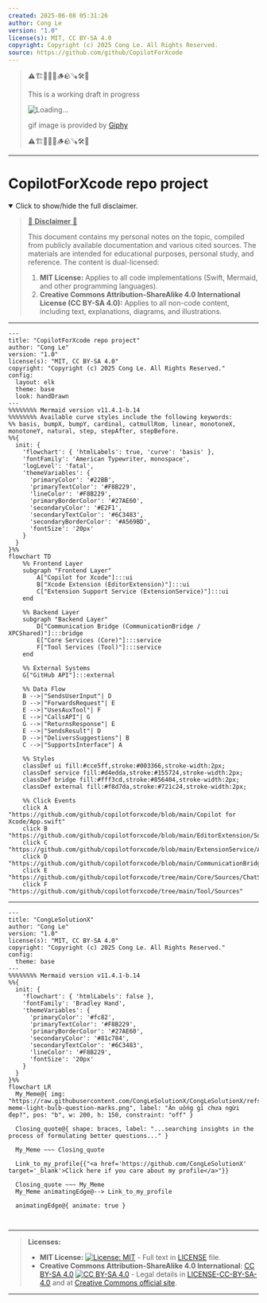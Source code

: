 ```yaml
---
created: 2025-06-08 05:31:26
author: Cong Le
version: "1.0"
license(s): MIT, CC BY-SA 4.0
copyright: Copyright (c) 2025 Cong Le. All Rights Reserved.
source: https://github.com/github/CopilotForXcode
---
```



> ⚠️🏗️🚧🦺🧱🪵🪨🪚🛠️👷
> 
> This is a working draft in progress
> 
> ![Loading...](https://media4.giphy.com/media/v1.Y2lkPTc5MGI3NjExd3VwcHgzZWxnbTc3eWUwd2NpdnEwem9wdWVxemZ1eDE1aHpmZmlhdSZlcD12MV9pbnRlcm5hbF9naWZfYnlfaWQmY3Q9Zw/N35rW3vRNeaDC/giphy.gif)
>
> gif image is provided by [Giphy](https://giphy.com)
> 
> ⚠️🏗️🚧🦺🧱🪵🪨🪚🛠️👷


----


# CopilotForXcode repo project
<details open>
<summary>Click to show/hide the full disclaimer.</summary>
   
> <ins>📢 **Disclaimer** 🚨</ins>
>
> This document contains my personal notes on the topic,
> compiled from publicly available documentation and various cited sources.
> The materials are intended for educational purposes, personal study, and reference.
> The content is dual-licensed:
> 1. **MIT License:** Applies to all code implementations (Swift, Mermaid, and other programming languages).
> 2. **Creative Commons Attribution-ShareAlike 4.0 International License (CC BY-SA 4.0):** Applies to all non-code content, including text, explanations, diagrams, and illustrations.

</details>

---


```mermaid
---
title: "CopilotForXcode repo project"
author: "Cong Le"
version: "1.0"
license(s): "MIT, CC BY-SA 4.0"
copyright: "Copyright (c) 2025 Cong Le. All Rights Reserved."
config:
  layout: elk
  theme: base
  look: handDrawn
---
%%%%%%%% Mermaid version v11.4.1-b.14
%%%%%%%% Available curve styles include the following keywords:
%% basis, bumpX, bumpY, cardinal, catmullRom, linear, monotoneX, monotoneY, natural, step, stepAfter, stepBefore.
%%{
  init: {
    'flowchart': { 'htmlLabels': true, 'curve': 'basis' },
    'fontFamily': 'American Typewriter, monospace',
    'logLevel': 'fatal',
    'themeVariables': {
      'primaryColor': '#22BB',
      'primaryTextColor': '#F8B229',
      'lineColor': '#F8B229',
      'primaryBorderColor': '#27AE60',
      'secondaryColor': '#E2F1',
      'secondaryTextColor': '#6C3483',
      'secondaryBorderColor': '#A569BD',
      'fontSize': '20px'
    }
  }
}%%
flowchart TD
    %% Frontend Layer
    subgraph "Frontend Layer"
        A["Copilot for Xcode"]:::ui
        B["Xcode Extension (EditorExtension)"]:::ui
        C["Extension Support Service (ExtensionService)"]:::ui
    end

    %% Backend Layer
    subgraph "Backend Layer"
        D["Communication Bridge (CommunicationBridge / XPCShared)"]:::bridge
        E["Core Services (Core)"]:::service
        F["Tool Services (Tool)"]:::service
    end

    %% External Systems
    G["GitHub API"]:::external

    %% Data Flow
    B -->|"SendsUserInput"| D
    D -->|"ForwardsRequest"| E
    E -->|"UsesAuxTool"| F
    E -->|"CallsAPI"| G
    G -->|"ReturnsResponse"| E
    E -->|"SendsResult"| D
    D -->|"DeliversSuggestions"| B
    C -->|"SupportsInterface"| A

    %% Styles
    classDef ui fill:#cce5ff,stroke:#003366,stroke-width:2px;
    classDef service fill:#d4edda,stroke:#155724,stroke-width:2px;
    classDef bridge fill:#fff3cd,stroke:#856404,stroke-width:2px;
    classDef external fill:#f8d7da,stroke:#721c24,stroke-width:2px;

    %% Click Events
    click A "https://github.com/github/copilotforxcode/blob/main/Copilot for Xcode/App.swift"
    click B "https://github.com/github/copilotforxcode/blob/main/EditorExtension/SourceEditorExtension.swift"
    click C "https://github.com/github/copilotforxcode/blob/main/ExtensionService/AppDelegate.swift"
    click D "https://github.com/github/copilotforxcode/blob/main/CommunicationBridge/ServiceDelegate.swift"
    click E "https://github.com/github/copilotforxcode/tree/main/Core/Sources/ChatService"
    click F "https://github.com/github/copilotforxcode/tree/main/Tool/Sources"
```

-----

<!-- 
```mermaid
%% Current Mermaid version
info
```  -->


```mermaid
---
title: "CongLeSolutionX"
author: "Cong Le"
version: "1.0"
license(s): "MIT, CC BY-SA 4.0"
copyright: "Copyright (c) 2025 Cong Le. All Rights Reserved."
config:
  theme: base
---
%%%%%%%% Mermaid version v11.4.1-b.14
%%{
  init: {
    'flowchart': { 'htmlLabels': false },
    'fontFamily': 'Bradley Hand',
    'themeVariables': {
      'primaryColor': '#fc82',
      'primaryTextColor': '#F8B229',
      'primaryBorderColor': '#27AE60',
      'secondaryColor': '#81c784',
      'secondaryTextColor': '#6C3483',
      'lineColor': '#F8B229',
      'fontSize': '20px'
    }
  }
}%%
flowchart LR
  My_Meme@{ img: "https://raw.githubusercontent.com/CongLeSolutionX/CongLeSolutionX/refs/heads/main/assets/images/My-meme-light-bulb-question-marks.png", label: "Ăn uống gì chưa ngừi đẹp?", pos: "b", w: 200, h: 150, constraint: "off" }

  Closing_quote@{ shape: braces, label: "...searching insights in the process of formulating better questions..." }
    
  My_Meme ~~~ Closing_quote

  Link_to_my_profile{{"<a href='https://github.com/CongLeSolutionX' target='_blank'>Click here if you care about my profile</a>"}}

  Closing_quote ~~~ My_Meme
  My_Meme animatingEdge@--> Link_to_my_profile
  
  animatingEdge@{ animate: true }



```

---
>**Licenses:**
>
>- **MIT License:**  [![License: MIT](https://img.shields.io/badge/License-MIT-yellow.svg)](LICENSE) - Full text in [LICENSE](LICENSE) file.
>- **Creative Commons Attribution-ShareAlike 4.0 International**: [CC BY-SA 4.0](https://creativecommons.org/licenses/by-sa/4.0/) [![CC BY-SA 4.0](https://licensebuttons.net/l/by-sa/4.0/88x31.png)](https://creativecommons.org/licenses/by-sa/4.0/) - Legal details in [LICENSE-CC-BY-SA-4.0](THE_PAST/LICENSE-CC-BY-SA-4.0) and at [Creative Commons official site](https://creativecommons.org/licenses/by-sa/4.0/).
>
---